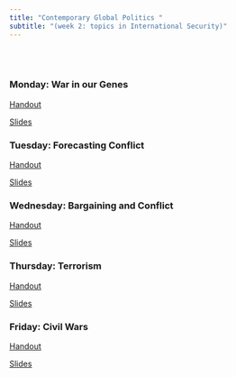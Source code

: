 ```yaml
---
title: "Contemporary Global Politics "
subtitle: "(week 2: topics in International Security)"
---
```


<br>
<br>

### Monday: War in our Genes

[Handout](../assets/files/teaching/BrownInDublin/War_in_our_Genes_handout.html)

[Slides](../assets/files/teaching/BrownInDublin/War_in_our_Genes_slides.html)

### Tuesday: Forecasting Conflict

[Handout](../assets/files/teaching/BrownInDublin/ForecastingConflict_handout.html)

[Slides](../assets/files/teaching/BrownInDublin/ForecastingConflict_slides.html)


### Wednesday: Bargaining and Conflict

[Handout](../assets/files/teaching/BrownInDublin/bargainingAndConflict_handout.html)

[Slides](../assets/files/teaching/BrownInDublin/bargainingAndConflict_slides.html)


### Thursday: Terrorism

[Handout](../assets/files/teaching/BrownInDublin/terrorism_handout.html)

[Slides](../assets/files/teaching/BrownInDublin/terrorism_slides.html)

### Friday: Civil Wars

[Handout](../assets/files/teaching/BrownInDublin/civilWars_handout.html)

[Slides](../assets/files/teaching/BrownInDublin/civilWars_slides.html)
